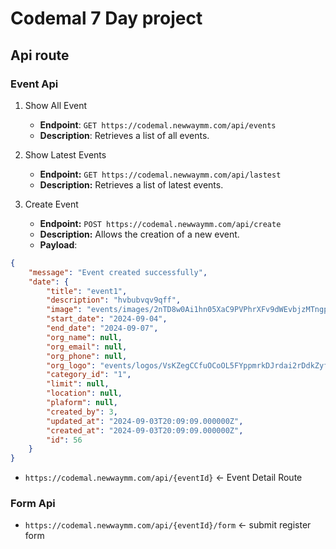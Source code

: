# Codemal 7 Day project

## Api route

### Event Api

1. Show All Event
    - **Endpoint**: `GET https://codemal.newwaymm.com/api/events`
    - **Description**: Retrieves a list of all events.

2. Show Latest Events
    - **Endpoint:** `GET https://codemal.newwaymm.com/api/lastest`
    - **Description:** Retrieves a list of latest events.

3. Create Event
    - **Endpoint:** `POST https://codemal.newwaymm.com/api/create`
    - **Description:** Allows the creation of a new event.
    - **Payload**: 
```json
{
    "message": "Event created successfully",
    "date": {
        "title": "event1",
        "description": "hvbubvqv9qff",
        "image": "events/images/2nTD8w0Ai1hn05XaC9PVPhrXFv9dWEvbjzMTngpi.jpg",
        "start_date": "2024-09-04",
        "end_date": "2024-09-07",
        "org_name": null,
        "org_email": null,
        "org_phone": null,
        "org_logo": "events/logos/VsKZegCCfuOCoOL5FYppmrkDJrdai2rDdkZyfcxx.jpg",
        "category_id": "1",
        "limit": null,
        "location": null,
        "plaform": null,
        "created_by": 3,
        "updated_at": "2024-09-03T20:09:09.000000Z",
        "created_at": "2024-09-03T20:09:09.000000Z",
        "id": 56
    }
}
   ```


- `https://codemal.newwaymm.com/api/{eventId}` <- Event Detail Route


### Form Api

- `https://codemal.newwaymm.com/api/{eventId}/form` <- submit register form
